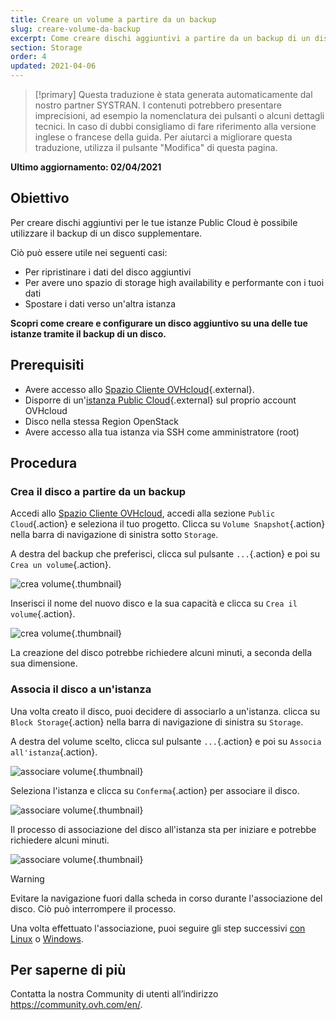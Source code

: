 ```yaml
---
title: Creare un volume a partire da un backup
slug: creare-volume-da-backup
excerpt: Come creare dischi aggiuntivi a partire da un backup di un disco supplementare
section: Storage
order: 4
updated: 2021-04-06
---
```


> [!primary]
> Questa traduzione è stata generata automaticamente dal nostro partner SYSTRAN. I contenuti potrebbero presentare imprecisioni, ad esempio la nomenclatura dei pulsanti o alcuni dettagli tecnici. In caso di dubbi consigliamo di fare riferimento alla versione inglese o francese della guida. Per aiutarci a migliorare questa traduzione, utilizza il pulsante "Modifica" di questa pagina.
>

**Ultimo aggiornamento: 02/04/2021**

## Obiettivo

Per creare dischi aggiuntivi per le tue istanze Public Cloud è possibile utilizzare il backup di un disco supplementare.

Ciò può essere utile nei seguenti casi:

- Per ripristinare i dati del disco aggiuntivi
- Per avere uno spazio di storage high availability e performante con i tuoi dati
- Spostare i dati verso un'altra istanza

**Scopri come creare e configurare un disco aggiuntivo su una delle tue istanze tramite il backup di un disco.**

## Prerequisiti

- Avere accesso allo [Spazio Cliente OVHcloud](https://www.ovh.com/auth/?action=gotomanager&from=https://www.ovh.it/&ovhSubsidiary=it){.external}.
- Disporre di un'[istanza Public Cloud](https://www.ovhcloud.com/it/public-cloud/){.external} sul proprio account OVHcloud
- Disco nella stessa Region OpenStack
- Avere accesso alla tua istanza via SSH come amministratore (root)

## Procedura

### Crea il disco a partire da un backup

Accedi allo [Spazio Cliente OVHcloud](https://www.ovh.com/auth/?action=gotomanager&from=https://www.ovh.it/&ovhSubsidiary=it), accedi alla sezione `Public Cloud`{.action} e seleziona il tuo progetto. Clicca su `Volume Snapshot`{.action} nella barra di navigazione di sinistra sotto `Storage`.

A destra del backup che preferisci, clicca sul pulsante `...`{.action} e poi su `Crea un volume`{.action}.

![crea volume](images/volume01.png){.thumbnail}

Inserisci il nome del nuovo disco e la sua capacità e clicca su `Crea il volume`{.action}.

![crea volume](images/volume02.png){.thumbnail}

La creazione del disco potrebbe richiedere alcuni minuti, a seconda della sua dimensione.

### Associa il disco a un'istanza

Una volta creato il disco, puoi decidere di associarlo a un'istanza. clicca su `Block Storage`{.action} nella barra di navigazione di sinistra su `Storage`.

A destra del volume scelto, clicca sul pulsante `...`{.action} e poi su `Associa all'istanza`{.action}.

![associare volume](images/volume03.png){.thumbnail}

Seleziona l'istanza e clicca su `Conferma`{.action} per associare il disco.

![associare volume](images/volume04.png){.thumbnail}

Il processo di associazione del disco all'istanza sta per iniziare e potrebbe richiedere alcuni minuti.

![associare volume](images/volume05.png){.thumbnail}

> [!warning]
Evitare la navigazione fuori dalla scheda in corso durante l'associazione del disco. Ciò può interrompere il processo.
>

Una volta effettuato l'associazione, puoi seguire gli step successivi [con Linux](../crea_e_configura_un_disco_aggiuntivo_sulla_tua_istanza/#da-linux) o [Windows](../crea_e_configura_un_disco_aggiuntivo_sulla_tua_istanza/#da-windows).

## Per saperne di più

Contatta la nostra Community di utenti all’indirizzo <https://community.ovh.com/en/>.
